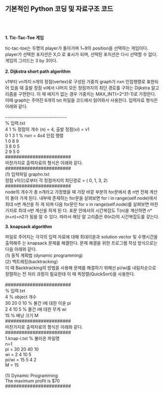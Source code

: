 **기본적인 Python 코딩 및 자료구조 코드**
----------------------------------
<br/><br/><br/>**1. Tic-Tac-Toe 게임**

tic-tac-toe는 두명의 player가 돌아가며 1~9의 position을 선택하는 게임이다. player가 선택한 포지션은 X,O 로 표시가 되며, 선택된 포지션은 다시 선택할 수 없다.게임의 그리드는 3 by 3이다. 
<br/><br/>
**2. Dijkstra short path algorithm**

v1부터 vn까지 n개의 정점(vertex)로 구성된 가중치 graph가 nxn 인접행렬로 표현되어 있을 때 출발 정점 vi에서 나머지 모든 정점까지의 최단 경로를 구하는 Dijkstra 알고리즘을 구현한다. 이 때 에지가 없는 경우 가중치는 MAX_INT(=2^31-1)로 가정한다. 이때 graph는 주어진 6개의 txt 파일을 코드에서 읽어와서 사용한다.
입력자료 형식은 아래와 같다.
<br/>
<br/>-------------------------------
<br/>% 입력.txt
<br/>4 1   % 정점의 개수 (n) = 4, 출발 정점(vi) = v1
<br/>0 1 3 1 % nxn = 4x4 인접 행렬
<br/>1 0 8 9
<br/>3 8 0 5
<br/>2 9 5 0
<br/>########################
<br/>마찬가지로 출력자료의 형식은 아래와 같다.
<br/>########################
<br/>(1) 입력파일 graphn.txt
<br/>정점 v1(으)로부터 각 정점까지의 최단경로 = ( 0, 1, 3, 2)
<br/>########################
<br/>node의 개수가 총 n개라고 가정했을 때 가장 바깥 부분의 for문에서 총 n번 전체 계산이 돌아 가게 된다. 내부에 존재하는 for문을 살펴보면 for i in range(self.node)에서 최대 n번 계산을 하 게 되며 다음 for문인 for v in range(self.node)를 살펴보면 마찬가지로 최대 n번 계산을 하게 된 다. 포문 안에서의 시간복잡도 T(n)을 계산하면 n*(n+n)=n2가 됨을 알 수 있다. 따라서 해당 알 고리즘은 Θ(n2)의 시간복잡도를 갖는다.

**3. knapsack algorithm**

파일로 주어지는 각각의 입력 자료에 대해 최대이윤과 solution vector 및 수행시간을 출력해주 는 knapsack 문제를 해결한다. 문제 해결을 위한 프로그램 작성 방식으로는 다음 아래와 같다.
<br/>(1) 동적 계획법 (dynamic programming)
<br/>(2) 백트래킹(backtracking)
<br/>이 때 Backtracking의 방법을 사용해 문제를 해결하기 위해선 pi/wi를 내림차순으로 정렬하는 전 처리 과정이 필요한데 이 때 퀵정렬(QuickSort)을 사용한다.
<br/>
<br/>########################
<br/>% 입력.txt
<br/>4 % object 개수
<br/>30 20 0 10 % 물건 i에 대한 이윤 pi
<br/>2 4 10 5 % 물건 i에 대한 무게 wi
<br/>15 % 배낭 크기 M
<br/>########################
<br/>마찬가지로 출력자료의 형식은 아래와 같다.
<br/>########################
<br/>1.knap-i.txt % 불러온 파일명
<br/>n=1
<br/>pi = 30 20 40 10
<br/>wi = 2 4 10 5
<br/>pi/wi = 15 5 4 2
<br/>M = 15
<br/>
<br/>(1) Dynamic Programming
<br/> The maximum profit is $70
<br/>########################
